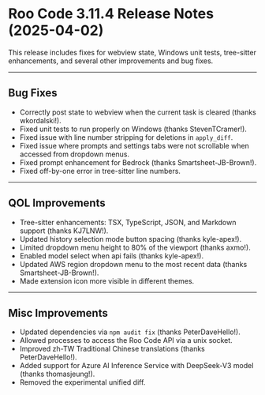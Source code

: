 # Roo Code 3.11.4 Release Notes (2025-04-02)

This release includes fixes for webview state, Windows unit tests, tree-sitter enhancements, and several other improvements and bug fixes.

---

## Bug Fixes

*   Correctly post state to webview when the current task is cleared (thanks wkordalski!).
*   Fixed unit tests to run properly on Windows (thanks StevenTCramer!).
*   Fixed issue with line number stripping for deletions in `apply_diff`.
*   Fixed issue where prompts and settings tabs were not scrollable when accessed from dropdown menus.
*   Fixed prompt enhancement for Bedrock (thanks Smartsheet-JB-Brown!).
*   Fixed off-by-one error in tree-sitter line numbers.

---

## QOL Improvements

*   Tree-sitter enhancements: TSX, TypeScript, JSON, and Markdown support (thanks KJ7LNW!).
*   Updated history selection mode button spacing (thanks kyle-apex!).
*   Limited dropdown menu height to 80% of the viewport (thanks axmo!).
*   Enabled model select when api fails (thanks kyle-apex!).
*   Updated AWS region dropdown menu to the most recent data (thanks Smartsheet-JB-Brown!).
*   Made extension icon more visible in different themes.

---

## Misc Improvements

*   Updated dependencies via `npm audit fix` (thanks PeterDaveHello!).
*   Allowed processes to access the Roo Code API via a unix socket.
*   Improved zh-TW Traditional Chinese translations (thanks PeterDaveHello!).
*   Added support for Azure AI Inference Service with DeepSeek-V3 model (thanks thomasjeung!).
*   Removed the experimental unified diff.